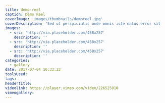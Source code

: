 ```yaml
---
title: demo-reel
caption: Demo Reel
coverImage: 'images/thumbnails/demoreel.jpg'
coverDescription: 'Sed ut perspiciatis unde omnis iste natus error sit voluptatem accusantium doloremque laudantium, totam rem aperiam, eaque ipsa quae ab illo inventore veritatis et quasi architecto beatae vitae dicta sunt explicabo'
images:
  - src: 'http://via.placeholder.com/458x257'
    description: ''
  - src: 'http://via.placeholder.com/458x257'
    description: ''
  - src: 'http://via.placeholder.com/458x257'
    description: ''
categories:
  - gallery
date: 2017-07-04 10:33:23
toolsUsed:
tags:
headertitle:
videolink: https://player.vimeo.com/video/226525010
vimeogallery:
---
```


